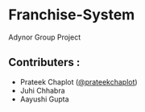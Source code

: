 # Franchise-System
Adynor Group Project

## Contributers :
- Prateek Chaplot ([@prateekchaplot](https://github.com/prateekchaplot))
- Juhi Chhabra
- Aayushi Gupta
